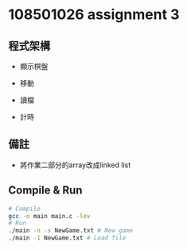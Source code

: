 # 108501026 assignment 3

## 程式架構

* 顯示棋盤

* 移動

* 讀檔

* 計時

## 備註

* 將作業二部分的array改成linked list

## Compile & Run

```sh
# Compile
gcc -o main main.c -lev
# Run
./main -n -s NewGame.txt # New game
./main -1 NewGame.txt # Load file
```
